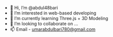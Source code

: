 - 👋 Hi, I’m @abdul48bari
- 👀 I’m interested in web-based developing
- 🌱 I’m currently learning Three.js + 3D Modeling
- 💞️ I’m looking to collaborate on ...
- 📫 Email - umarabdulbari780@gmail.com

<!---
abdul48bari/abdul48bari is a ✨ special ✨ repository because its `README.md` (this file) appears on your GitHub profile.
You can click the Preview link to take a look at your changes.
--->
